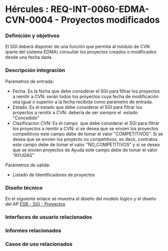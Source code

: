 # Hércules : REQ\-INT\-0060\-EDMA\-CVN\-0004 \- Proyectos modificados







### Definición y objetivos

El SGI deberá disponer de una función que permita al módulo de CVN (parte del sistema EDMA) consultar los proyectos creados o modificados desde una fecha dada.

### Descripción integración

Parámetros de entrada:

* Fecha. Es la fecha que debe considerar el SGI para filtrar los proyectos a remitir a CVN: serán todos los proyectos cuya fecha de modificación sea igual o superior a la fecha recibida como parámetro de entrada.
* Estado. Es el estado que debe considerar el SGI para filtrar los proyectos a remitir a CVN: debería de ser siempre el  estado "Concedido"
* Clasificacion CVN: Es el campo  que debe considerar el SGI para filtrar los proyectos a remitir a CVN: si se desea que se envíen los proyectos competitivos este campo debe de tomar el valor "COMPETITIVOS". Si se desea que se envíen los proyecto no competitivos, es decir, contratos este campo debe de tomar el valor "NO\_COMPETITIVOS" y si se desea que se envíen proyectos de Ayuda este campo debe de tomar el valor "AYUDAS"

Parámetros de salida:

* Listado de Identificadores de proyectos

  


### Diseño técnico

En el siguiente enlace se muestra el diseño del modelo lógico y el diseño del AP [ESB \- SGI \- Proyectos](/hercules/sgi-sistema-de-gestion-de-investigacion/diseno/componentes/sgi-esb/esb-sgi/esb-sgi-proyectos.md "/hercules/sgi-sistema-de-gestion-de-investigacion/diseno/componentes/sgi-esb/esb-sgi/esb-sgi-proyectos.md")  


  








### Interfaces de usuario relacionados







### Informes relacionados







### Casos de uso relacionados









  








